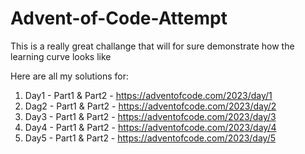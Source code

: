 # Advent-of-Code-Attempt

This is a really great challange that will for sure demonstrate how the learning curve looks like

Here are all my solutions for: 
1. Day1 - Part1 & Part2 - https://adventofcode.com/2023/day/1
2. Dag2 - Part1 & Part2 - https://adventofcode.com/2023/day/2
3. Day3 - Part1 & Part2 - https://adventofcode.com/2023/day/3
4. Day4 - Part1 & Part2 - https://adventofcode.com/2023/day/4
5. Day5 - Part1 & Part2 - https://adventofcode.com/2023/day/5
